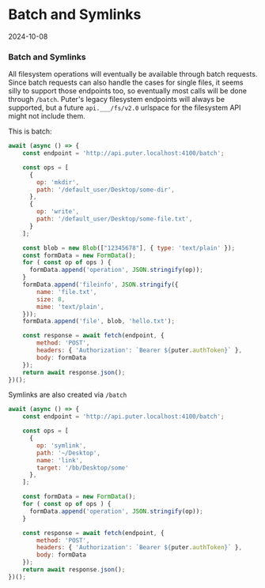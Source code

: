 # Batch and Symlinks

2024-10-08

### Batch and Symlinks

All filesystem operations will eventually be available through batch requests.
Since batch requests can also handle the cases for single files, it seems silly
to support those endpoints too, so eventually most calls will be done through
`/batch`. Puter's legacy filesystem endpoints will always be supported, but a
future `api.___/fs/v2.0` urlspace for the filesystem API might not include them.

This is batch:

```javascript
await (async () => {
    const endpoint = 'http://api.puter.localhost:4100/batch';

    const ops = [ 
      {
        op: 'mkdir',
        path: '/default_user/Desktop/some-dir',
      },
      {
        op: 'write',
        path: '/default_user/Desktop/some-file.txt',
      }
    ];

    const blob = new Blob(["12345678"], { type: 'text/plain' });
    const formData = new FormData();
    for ( const op of ops ) {
      formData.append('operation', JSON.stringify(op));
    }
    formData.append('fileinfo', JSON.stringify({
        name: 'file.txt',
        size: 8,
        mime: 'text/plain',
    }));
    formData.append('file', blob, 'hello.txt');

    const response = await fetch(endpoint, {
        method: 'POST',
        headers: { 'Authorization': `Bearer ${puter.authToken}` },
        body: formData
    });
    return await response.json();
})();
```
Symlinks are also created via `/batch`

```javascript
await (async () => {
    const endpoint = 'http://api.puter.localhost:4100/batch';

    const ops = [ 
      {
        op: 'symlink',
        path: '~/Desktop',
        name: 'link',
        target: '/bb/Desktop/some'
      },
    ];

    const formData = new FormData();
    for ( const op of ops ) {
      formData.append('operation', JSON.stringify(op));
    }

    const response = await fetch(endpoint, {
        method: 'POST',
        headers: { 'Authorization': `Bearer ${puter.authToken}` },
        body: formData
    });
    return await response.json();
})();
```
